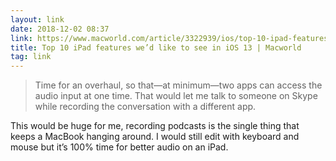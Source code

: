 ```yaml
---
layout: link
date: 2018-12-02 08:37
link: https://www.macworld.com/article/3322939/ios/top-10-ipad-features-we-d-like-to-see-in-ios-13.html
title: Top 10 iPad features we’d like to see in iOS 13 | Macworld
tag: link
---
```

> Time for an overhaul, so that—at minimum—two apps can access the audio input at one time. That would let me talk to someone on Skype while recording the conversation with a different app.

This would be huge for me, recording podcasts is the single thing that keeps a MacBook hanging around. I would still edit with keyboard and mouse but it’s 100% time for better audio on an iPad. 